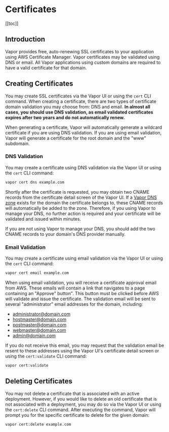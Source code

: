 # Certificates

[[toc]]

## Introduction

Vapor provides free, auto-renewing SSL certificates to your application using AWS Certificate Manager. Vapor certificates may be validated using DNS or email. All Vapor applications using custom domains are required to have a valid certificate for that domain.

## Creating Certificates

You may create SSL certificates via the Vapor UI or using the `cert` CLI command. When creating a certificate, there are two types of certificate domain validation you may choose from: DNS and email. **In almost all cases, you should use DNS validation, as email validated certificates expires after two years and do not automatically renew.**

When generating a certificate, Vapor will automatically generate a wildcard certificate if you are using DNS validation. If you are using email validation, Vapor will generate a certificate for the root domain and the "www" subdomain.

### DNS Validation

You may create a certificate using DNS validation via the Vapor UI or using the `cert` CLI command:

```bash
vapor cert dns example.com
```

Shortly after the certificate is requested, you may obtain two CNAME records from the certificate detail screen of the Vapor UI. If a [Vapor DNS zone](./dns.md) exists for the domain the certificate belongs to, these CNAME records will automatically be added to the zone. Therefore, if you using Vapor to manage your DNS, no further action is required and your certificate will be validated and issued within minutes.

If you are not using Vapor to manage your DNS, you should add the two CNAME records to your domain's DNS provider manually.

### Email Validation

You may create a certificate using email validation via the Vapor UI or using the `cert` CLI command:

```bash
vapor cert email example.com
```

When using email validation, you will receive a certificate approval email from AWS. These emails will contain a link that navigates to a page containing an "Approve" button". This button must be clicked before AWS will validate and issue the certificate. The validation email will be sent to several "administrator" email addresses for the domain, including:

- administrator@domain.com
- hostmaster@domain.com
- postmaster@domain.com
- webmaster@domain.com
- admin@domain.com

If you do not receive this email, you may request that the validation email be resent to these addresses using the Vapor UI's certificate detail screen or using the `cert:validate` CLI command:

```bash
vapor cert:validate
```

## Deleting Certificates

You may not delete a certificate that is associated with an active deployment. However, if you would like to delete an old certificate that is not associated with a deployment, you may do so via the Vapor UI or using the `cert:delete` CLI command. After executing the command, Vapor will prompt you for the specific certificate to delete for the given domain:

```bash
vapor cert:delete example.com
```
